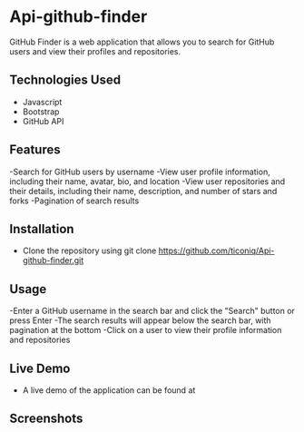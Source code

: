 # Api-github-finder
GitHub Finder is a web application that allows you to search for GitHub users and view their profiles and repositories.

## Technologies Used
- Javascript
- Bootstrap
- GitHub API

## Features
-Search for GitHub users by username
-View user profile information, including their name, avatar, bio, and location
-View user repositories and their details, including their name, description, and number of stars and forks
-Pagination of search results

## Installation
- Clone the repository using git clone https://github.com/ticoniq/Api-github-finder.git

## Usage
-Enter a GitHub username in the search bar and click the "Search" button or press Enter
-The search results will appear below the search bar, with pagination at the bottom
-Click on a user to view their profile information and repositories

## Live Demo
- A live demo of the application can be found at 

## Screenshots
